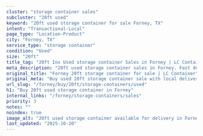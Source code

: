 ```yaml
---
cluster: "storage container sales"
subcluster: "20ft used"
keyword: "20ft used storage container for sale Forney, TX"
intent: "Transactional-Local"
page_type: "Location-Product"
city: "Forney, TX"
service_type: "storage container"
condition: "Used"
size: "20ft"
title_tag: "20ft Inx Used storage container Sales in Forney | LC Container"
meta_description: "20ft used storage container sales in Forney. Fast delivery, competitive pricing. Serving storage containers area. Quote ID: 6Y2. Call (214) 524-4168 for your free quote today."
original_title: "Forney 20ft storage container for sale | LC Container"
original_meta: "Buy used 20ft storage container sale with local delivery in Forney, TX. LC Container — local Since 2003. Request a fast quote today."
url_slug: "/forney/buy/20ft/storage-containers/used"
h1: "Buy 20ft used storage container in Forney"
internal_links: "/forney/storage-containers/sales"
priority: 3
notes: ""
noindex: true
image_alt: "20ft used storage container available for delivery in Forney"
last_updated: "2025-10-20"
---
```


<!-- TODO: Add unique city/inventory copy, images, and internal links here. -->
